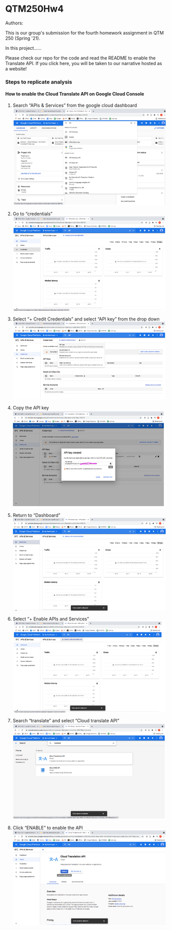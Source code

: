 # QTM250Hw4
Authors: 


This is our group's submission for the fourth homework assignment in QTM 250 (Spring '21). 

In this project......

Please check our repo for the code and read the README to enable the Translate API. If you click here, you will be taken to our narrative hosted as a website!


### Steps to replicate analysis

#### How to enable the Cloud Translate API on Google Cloud Console

1. Search “APIs & Services” from the google cloud dashboard
![](https://github.com/jperelm/QTM250Hw4/blob/main/images/gpic11.PNG)

2) Go to “credentials”
![](https://github.com/jperelm/QTM250Hw4/blob/main/images/gpic1.PNG)


3) Select  “+ Credit Credentials” and select “API key” from the drop down
![](https://github.com/jperelm/QTM250Hw4/blob/main/images/gpic3.PNG)


4) Copy the API key
![](https://github.com/jperelm/QTM250Hw4/blob/main/images/gpic4.PNG)


5) Return to “Dashboard”
![](https://github.com/jperelm/QTM250Hw4/blob/main/images/gpic5.PNG)


6) Select “+ Enable APIs and Services” 
![](https://github.com/jperelm/QTM250Hw4/blob/main/images/gpic6.PNG)


7) Search “translate” and select “Cloud translate API”
![](https://github.com/jperelm/QTM250Hw4/blob/main/images/gpic7.PNG)

8) Click “ENABLE” to enable the API
![](https://github.com/jperelm/QTM250Hw4/blob/main/images/gpic8.PNG)
